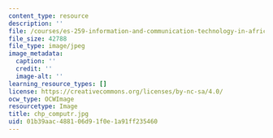 ```yaml
---
content_type: resource
description: ''
file: /courses/es-259-information-and-communication-technology-in-africa-spring-2006/01b39aac488106d91f0e1a91ff235460_chp_computr.jpg
file_size: 42788
file_type: image/jpeg
image_metadata:
  caption: ''
  credit: ''
  image-alt: ''
learning_resource_types: []
license: https://creativecommons.org/licenses/by-nc-sa/4.0/
ocw_type: OCWImage
resourcetype: Image
title: chp_computr.jpg
uid: 01b39aac-4881-06d9-1f0e-1a91ff235460
---
```

